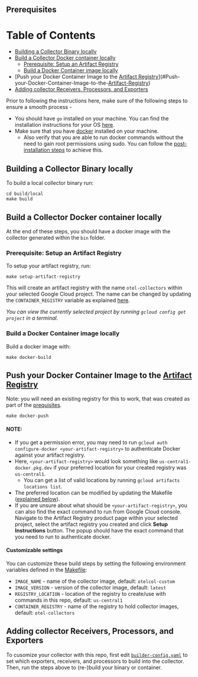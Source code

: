 ## Prerequisites 

# Table of Contents
* [Building a Collector Binary locally](#Building-a-Collector-Binary-locally)
* [Build a Collector Docker container locally ](#Build-a-Collector-Docker-container-locally)
	* [Prerequisite: Setup an Artifact Registry](#Prerequisite:-Setup-an-Artifact-Registry)
	* [Build a Docker Container image locally](#Build-a-Docker-Container-image-locally)
* [Push your Docker Container Image to the [Artifact Registry](https://cloud.google.com/artifact-registry)](#Push-your-Docker-Container-Image-to-the-[Artifact-Registry](https://cloud.google.com/artifact-registry))
* [Adding collector Receivers, Processors, and Exporters](#Adding-collector-Receivers,-Processors,-and-Exporters)

Prior to following the instructions here, make sure of the following steps to ensure a smooth process - 
 - You should have `go` installed on your machine. You can find the installation instructions for your OS [here](https://go.dev/doc/install).
 - Make sure that you have [docker](https://docs.docker.com/engine/install/) installed on your machine.
    - Also verify that you are able to run docker commands without the need to gain root permissions using sudo. You can follow the [post-installation steps](https://docs.docker.com/engine/install/linux-postinstall/) to achieve this.

## Building a Collector Binary locally

To build a local collector binary run:
```
cd build/local
make build
```

## Build a Collector Docker container locally 

At the end of these steps, you should have a docker image with the collector generated within the `bin` folder. 

### Prerequisite: Setup an Artifact Registry

To setup your artifact registry, run:
```
make setup-artifact-registry
```
This will create an artifact registry with the name `otel-collectors` within your selected Google Cloud project. The name can be changed by updating the `CONTAINER_REGISTRY` variable as explained [here](#customizable-settings).

*You can view the currently selected project by running `gcloud config get project` in a terminal.*

### Build a Docker Container image locally

Build a docker image with:

```
make docker-build
```

## Push your Docker Container Image to the [Artifact Registry](https://cloud.google.com/artifact-registry)

Note: you will need an existing registry for this to work, that was created as part of the [prequisites](#prerequisite-setup-an-artifact-registry).

```
make docker-push
```

#### NOTE:
 - If you get a permission error, you may need to run `gcloud auth configure-docker <your-artifact-registry>` to authenticate Docker against your artifact registry. 
 - Here, `<your-artifact-registry>` would look something like `us-central1-docker.pkg.dev` if your preferred location for your created registry was `us-central1`. 
    - You can get a list of valid locations by running `gcloud artifacts locations list`.
 - The preferred location can be modified by updating the Makefile ([explained below](#Customizable-settings)).
 - If you are unsure about what should be `<your-artifact-registry>`, you can also find the exact command to run from Google Cloud console. Navigate to the Artifact Registry product page within your selected project, select the artifact registry you created and click **Setup Instructions** button. The popup should have the exact  command that you need to run to authenticate docker. 

#### Customizable settings  

You can customize these build steps by setting the following environment variables defined in the [Makefile](../../Makefile):

* `IMAGE_NAME` - name of the collector image, default: `otelcol-custom`
* `IMAGE_VERSION` - version of the collector image, default: `latest`
* `REGISTRY_LOCATION` - location of the registry to create/use with commands in this repo, default: `us-central1`
* `CONTAINER_REGISTRY` - name of the registry to hold collector images, default: `otel-collectors`

## Adding collector Receivers, Processors, and Exporters

To cusomize your collector with this repo, first edit [`builder-config.yaml`](builder-config.yaml) to set which
exporters, receivers, and processors to build into the collector.  Then, run the steps above to (re-)build your
binary or container.